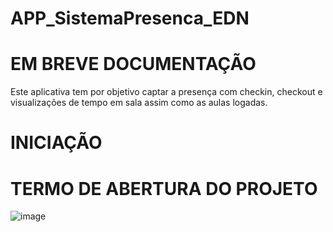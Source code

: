 # APP_SistemaPresenca_EDN
# EM BREVE DOCUMENTAÇÃO

Este aplicativa tem por objetivo captar a presença com checkin, checkout e visualizações de tempo em sala assim como as aulas logadas.

<h1> INICIAÇÃO </h1>

# TERMO DE ABERTURA DO PROJETO 

![image](https://github.com/user-attachments/assets/58d0730d-ac0c-4a0f-b130-362be9b58964)


